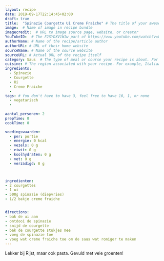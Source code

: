 ```yaml
---
layout: recipe
date: 2019-09-17T22:14:45+02:00
draft: true
title:  "Spinazie Courgette Ui Creme Fraiche" # The title of your awesome recipe
image:  # Name of image in recipe bundle
imagecredit:  # URL to image source page, website, or creator
YouTubeID:  # The F2SYDXV1W1w part of https://www.youtube.com/watch?v=F2SYDXV1W1w
authorName: # Name of the recipe/article author
authorURL: # URL of their home website
sourceName: # Name of the source website
sourceURL: # Actual URL of the recipe itself
category: Saus  # The type of meal or course your recipe is about. For example: "dinner", "entree", or "dessert".
cuisine: # The region associated with your recipe. For example, Italiaans, Mediterraans", or Eigen.
ingredients:
  - Spinazie
  - Courgette
  - Ui
  - Creme Fraiche
  -
tags: # You don't have to have 3, feel free to have 10, 1, or none
  - vegetarisch
  -
  
aantal_personen: 2
prepTime: 0
cookTime: 0

voedingswaarden:
  - per: portie
  - energie: 0 kcal
  - vezels: 0 g
  - eiwit: 0 g
  - koolhydraten: 0 g
  - vet: 0 g
  - verzadigd: 0 g



ingredienten:
- 2 courgettes
- 1 ui
- 500g spinazie (diepvries)
- 1/2 bakje creme fraiche


directions:
- bak de ui aan
- ontdooi de spinazie
- snijd de courgette
- bak de courgette stukjes mee
- voeg de spinazie toe
- voeg wat creme fraiche toe om de saus wat romiger te maken
---
```


Lekker bij Rijst, maar ook pasta. Gevuld met vele groenten!
